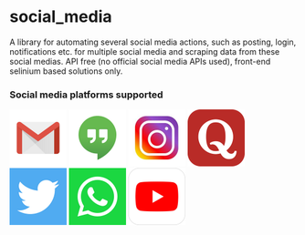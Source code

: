 # social_media
A library for automating several social media actions, such as posting, login, notifications etc. for multiple  social media and scraping data from these social medias. API free (no official social media APIs used), front-end selinium based solutions only.
### Social media platforms supported
<img style="display: inline;" src="https://github.com/atharva-naik/social_media/blob/main/images/gmail.png?raw=true" width="100">
<img style="display: inline;" src="https://github.com/atharva-naik/social_media/blob/main/images/hangouts.png?raw=true" width="100">
<img style="display: inline;" src="https://github.com/atharva-naik/social_media/blob/main/images/instagram.jpg?raw=true" width="100">
<img style="display: inline;" src="https://github.com/atharva-naik/social_media/blob/main/images/quora.png?raw=true" width="100">
<img style="display: inline;" src="https://github.com/atharva-naik/social_media/blob/main/images/twitter.png?raw=true" width="100">
<img style="display: inline;" src="https://github.com/atharva-naik/social_media/blob/main/images/whatsapp.png?raw=true" width="100">
<img style="display: inline;" src="https://github.com/atharva-naik/social_media/blob/main/images/youtube.png?raw=true" width="100">